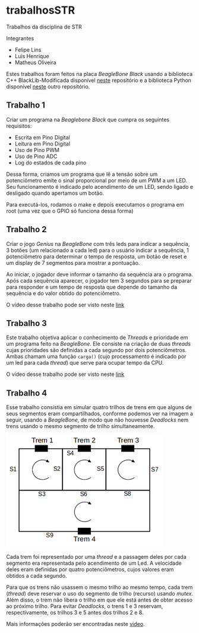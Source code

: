 # trabalhosSTR
Trabalhos da disciplina de STR

Integrantes
- Felipe Lins
- Luis Henrique
- Matheus Oliveira

Estes trabalhos foram feitos na placa *BeagleBone Black* usando a biblioteca C++ BlackLib-Modificada disponível [neste](https://github.com/ruteee/BlackLib-Modificada) repositório e a biblioteca Python disponível [neste](https://github.com/adafruit/adafruit-beaglebone-io-python) outro repositório.

## Trabalho 1

Criar um programa na *Beaglebone Black* que cumpra os seguintes requisitos:

- Escrita em Pino Digital
- Leitura em Pino Digital
- Uso de Pino PWM
- Uso de Pino ADC
- Log do estados de cada pino

Dessa forma, criamos um programa que lê a tensão sobre um potenciômetro emite o sinal proporcional por meio de um PWM a um LED. Seu funcionamento é indicado pelo acendimento de um LED, sendo ligado e desligado quando apertamos um botão.

Para executá-los, rodamos o make e depois executamos o programa em root (uma vez que o GPIO só funciona dessa forma)

## Trabalho 2

Criar o jogo *Genius* na *BeagleBone* com três leds para indicar a sequência, 3 botões (um relacionado a cada led) para o usuário indicar a sequência, 1 potenciômetro para determinar o tempo de resposta, um botão de reset e um display de 7 segmentos para mostrar a pontuação.

Ao iniciar, o jogador deve informar o tamanho da sequência ara o programa. Após cada sequência aparecer, o jogador tem 3 segundos para se preparar para responder e um tempo de resposta que depende do tamanho da sequência e do valor obtido do potenciômetro.

O vídeo desse trabalho pode ser visto neste [link](https://www.youtube.com/watch?v=N6DKfNhe2gw)

## Trabalho 3

Este trabalho objetiva aplicar o conhecimento de *Threads* e prioridade em um programa feito na *BeagleBone*. Ele consiste na criação de duas *threads* cujas prioridades são definidas a cada segundo por dois potenciômetros. Ambas chamam uma função `carga()` (cujo processamento é indicado por um led para cada *thread*) que serve para ocupar tempo da CPU.

O vídeo desse trabalho pode ser visto neste [link](https://youtu.be/VlvBfMAmoKw)

## Trabalho 4

Esse trabalho consistia em simular quatro trilhos de trens em que alguns de seus segmentos eram compartilhados, conforme podemos ver na imagem a seguir, usando a *BeagleBone*, de modo que não houvesse *Deadlocks* nem trens usando o mesmo segmento de trilho simultaneamente.

![trilhos](/trabalho4/trilhos.png?raw=true)

Cada trem foi representado por uma *thread* e a passagem deles por cada segmento era representada pelo acendimento de um Led. A velocidade deles eram definidas por quatro potenciômetros, cujos valores eram obtidos a cada segundo. 

Para que os trens não usassem o mesmo trilho ao mesmo tempo, cada trem (*thread*) deve reservar o uso do segmento de trilho (recurso) usando *mutex*. Além disso, o trem não libera o trilho em que ele está antes de obter acesso ao próximo trilho. Para evitar *Deadlocks*, o trens 1 e 3 reservam, respectivamente, os trilhos 3 e 5 antes dos trilhos 2 e 8.

Mais informações poderão ser encontradas neste [video](https://youtu.be/jbpJQl0N46s).
